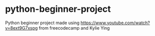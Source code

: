 # python-beginner-project
Python beginner project made using https://www.youtube.com/watch?v=8ext9G7xspg from freecodecamp and Kylie Ying
